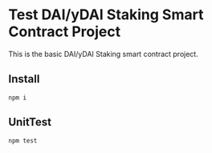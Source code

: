 # Test DAI/yDAI Staking Smart Contract Project

This is the basic DAI/yDAI Staking smart contract project.
## Install
```
npm i
```
## UnitTest
```
npm test
```